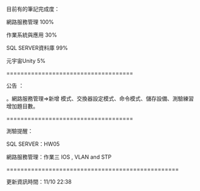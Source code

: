 目前有的筆記完成度：

網路服務管理 100%

作業系統與應用 30%

SQL SERVER資料庫 99%

元宇宙Unity 5%

====================================

公告 ：

。網路服務管理=>新增 模式、交換器設定模式、命令模式、儲存設備、測驗練習增加題目數。


====================================

測驗提醒：


SQL SERVER：HW05

網路服務管理：作業三 IOS , VLAN and STP

=================================================

更新資訊時間：11/10 22:38
